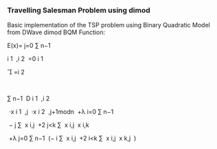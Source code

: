 ### Travelling Salesman Problem using dimod

Basic implementation of the TSP problem using Binary Quadratic Model from DWave dimod
BQM Function:

E(x)= 
j=0
∑
n−1
​
  
i 
1
​
 ,i 
2
​
 =0
i 
1
​
 

=i 
2
​
 
​
 
∑
n−1
​
 D 
i 
1
​
 ,i 
2
​
 
​
 ⋅x 
i 
1
​
 ,j
​
 ⋅x 
i 
2
​
 ,j+1modn
​
 +λ 
i=0
∑
n−1
​
  
​
 − 
j
∑
​
 x 
i,j
​
 +2 
j<k
∑
​
 x 
i,j
​
 x 
i,k
​
  
​
 +λ 
j=0
∑
n−1
​
 (− 
i
∑
​
 x 
i,j
​
 +2 
i<k
∑
​
 x 
i,j
​
 x 
k,j
​
 )
